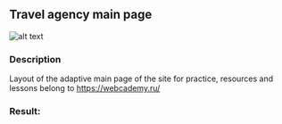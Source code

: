 ## Travel agency main page

![alt text](https://i.ibb.co/pyqnDdP/Design1.png)

### Description

Layout of the adaptive main page of the site for practice, resources and lessons belong to https://webcademy.ru/

### Result: